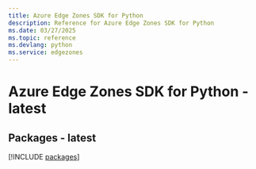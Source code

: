 ```yaml
---
title: Azure Edge Zones SDK for Python
description: Reference for Azure Edge Zones SDK for Python
ms.date: 03/27/2025
ms.topic: reference
ms.devlang: python
ms.service: edgezones
---
```

# Azure Edge Zones SDK for Python - latest
## Packages - latest
[!INCLUDE [packages](edge-zones-index.md)]